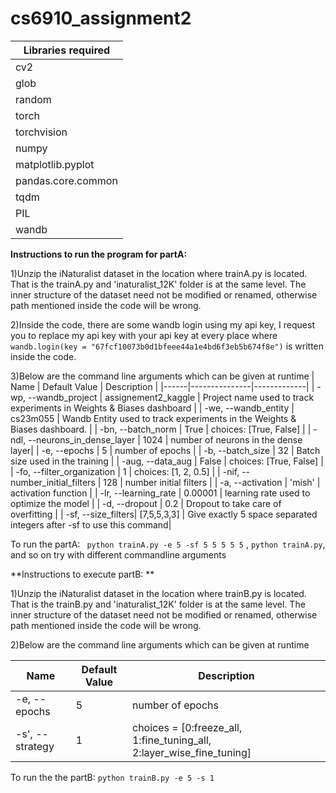 # cs6910_assignment2
|Libraries required|
|------------------|
| cv2 |
| glob |
| random |
| torch |
| torchvision |
| numpy |
| matplotlib.pyplot |
| pandas.core.common |
| tqdm |
| PIL |
| wandb |

**Instructions to run the program for partA:**

1)Unzip the iNaturalist dataset in the location where trainA.py is located. That is the trainA.py and 'inaturalist_12K' folder is at the same level. The inner structure of the dataset need not be modified or renamed, otherwise path mentioned inside the code will be wrong.

2)Inside the code, there are some wandb login using my api key, I request you to replace my api key with your api key at every place where ```wandb.login(key = "67fcf10073b0d1bfeee44a1e4bd6f3eb5b674f8e")``` is written inside the code.

3)Below are the command line arguments which can be given at runtime
| Name | Default Value | Description |
|------|---------------|-------------|
| -wp, --wandb_project | assignement2_kaggle | Project name used to track experiments in Weights & Biases dashboard |
| -we, --wandb_entity | cs23m055 | Wandb Entity used to track experiments in the Weights & Biases dashboard. |
| -bn, --batch_norm | True | choices: [True, False] |
| -ndl, --neurons_in_dense_layer | 1024 | number of neurons in the dense layer|
| -e, --epochs | 5 | number of epochs |
| -b, --batch_size | 32 | Batch size used in the training |
| -aug, --data_aug | False | choices: [True, False] |
| -fo, --filter_organization | 1 | choices: [1, 2, 0.5] |
| -nif, --number_initial_filters | 128 | number initial filters |
| -a, --activation | 'mish' | activation function |
| -lr, --learning_rate | 0.00001 | learning rate used to optimize the model |
| -d, --dropout | 0.2 | Dropout to take care of overfitting |
| -sf, --size_filters| [7,5,5,3,3] | Give exactly 5 space separated integers after -sf to use this command|

To run the partA: ``` python trainA.py -e 5 -sf 5 5 5 5 5``` , ```python trainA.py```, and so on try with different commandline arguments

**Instructions to execute partB: **

1)Unzip the iNaturalist dataset in the location where trainB.py is located. That is the trainB.py and 'inaturalist_12K' folder is at the same level. The inner structure of the dataset need not be modified or renamed, otherwise path mentioned inside the code will be wrong.

2)Below are the command line arguments which can be given at runtime

| Name | Default Value | Description |
|------|---------------|-------------|
| -e, --epochs | 5 | number of epochs |
| -s', --strategy | 1 | choices = [0:freeze_all, 1:fine_tuning_all, 2:layer_wise_fine_tuning] |

To run the the partB: ```python trainB.py -e 5 -s 1```


